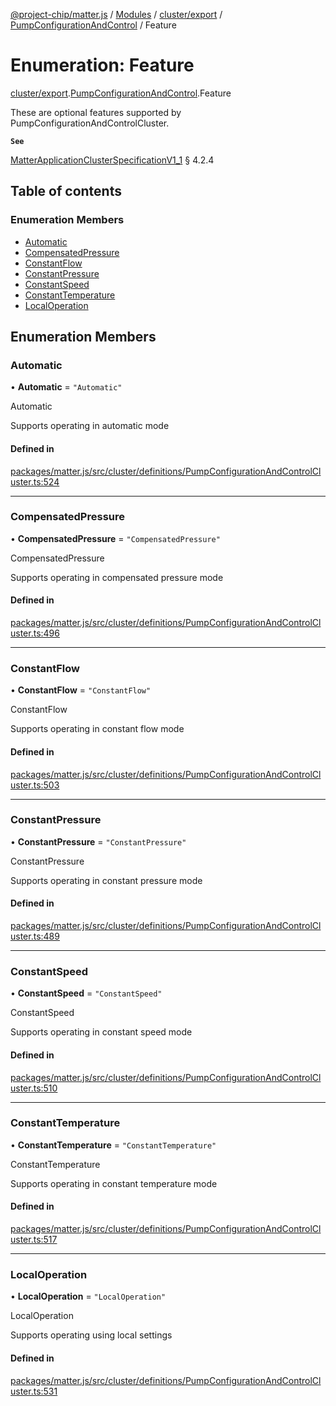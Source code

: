 [@project-chip/matter.js](../README.md) / [Modules](../modules.md) / [cluster/export](../modules/cluster_export.md) / [PumpConfigurationAndControl](../modules/cluster_export.PumpConfigurationAndControl.md) / Feature

# Enumeration: Feature

[cluster/export](../modules/cluster_export.md).[PumpConfigurationAndControl](../modules/cluster_export.PumpConfigurationAndControl.md).Feature

These are optional features supported by PumpConfigurationAndControlCluster.

**`See`**

[MatterApplicationClusterSpecificationV1_1](../interfaces/spec_export.MatterApplicationClusterSpecificationV1_1.md) § 4.2.4

## Table of contents

### Enumeration Members

- [Automatic](cluster_export.PumpConfigurationAndControl.Feature.md#automatic)
- [CompensatedPressure](cluster_export.PumpConfigurationAndControl.Feature.md#compensatedpressure)
- [ConstantFlow](cluster_export.PumpConfigurationAndControl.Feature.md#constantflow)
- [ConstantPressure](cluster_export.PumpConfigurationAndControl.Feature.md#constantpressure)
- [ConstantSpeed](cluster_export.PumpConfigurationAndControl.Feature.md#constantspeed)
- [ConstantTemperature](cluster_export.PumpConfigurationAndControl.Feature.md#constanttemperature)
- [LocalOperation](cluster_export.PumpConfigurationAndControl.Feature.md#localoperation)

## Enumeration Members

### Automatic

• **Automatic** = ``"Automatic"``

Automatic

Supports operating in automatic mode

#### Defined in

[packages/matter.js/src/cluster/definitions/PumpConfigurationAndControlCluster.ts:524](https://github.com/project-chip/matter.js/blob/3adaded6/packages/matter.js/src/cluster/definitions/PumpConfigurationAndControlCluster.ts#L524)

___

### CompensatedPressure

• **CompensatedPressure** = ``"CompensatedPressure"``

CompensatedPressure

Supports operating in compensated pressure mode

#### Defined in

[packages/matter.js/src/cluster/definitions/PumpConfigurationAndControlCluster.ts:496](https://github.com/project-chip/matter.js/blob/3adaded6/packages/matter.js/src/cluster/definitions/PumpConfigurationAndControlCluster.ts#L496)

___

### ConstantFlow

• **ConstantFlow** = ``"ConstantFlow"``

ConstantFlow

Supports operating in constant flow mode

#### Defined in

[packages/matter.js/src/cluster/definitions/PumpConfigurationAndControlCluster.ts:503](https://github.com/project-chip/matter.js/blob/3adaded6/packages/matter.js/src/cluster/definitions/PumpConfigurationAndControlCluster.ts#L503)

___

### ConstantPressure

• **ConstantPressure** = ``"ConstantPressure"``

ConstantPressure

Supports operating in constant pressure mode

#### Defined in

[packages/matter.js/src/cluster/definitions/PumpConfigurationAndControlCluster.ts:489](https://github.com/project-chip/matter.js/blob/3adaded6/packages/matter.js/src/cluster/definitions/PumpConfigurationAndControlCluster.ts#L489)

___

### ConstantSpeed

• **ConstantSpeed** = ``"ConstantSpeed"``

ConstantSpeed

Supports operating in constant speed mode

#### Defined in

[packages/matter.js/src/cluster/definitions/PumpConfigurationAndControlCluster.ts:510](https://github.com/project-chip/matter.js/blob/3adaded6/packages/matter.js/src/cluster/definitions/PumpConfigurationAndControlCluster.ts#L510)

___

### ConstantTemperature

• **ConstantTemperature** = ``"ConstantTemperature"``

ConstantTemperature

Supports operating in constant temperature mode

#### Defined in

[packages/matter.js/src/cluster/definitions/PumpConfigurationAndControlCluster.ts:517](https://github.com/project-chip/matter.js/blob/3adaded6/packages/matter.js/src/cluster/definitions/PumpConfigurationAndControlCluster.ts#L517)

___

### LocalOperation

• **LocalOperation** = ``"LocalOperation"``

LocalOperation

Supports operating using local settings

#### Defined in

[packages/matter.js/src/cluster/definitions/PumpConfigurationAndControlCluster.ts:531](https://github.com/project-chip/matter.js/blob/3adaded6/packages/matter.js/src/cluster/definitions/PumpConfigurationAndControlCluster.ts#L531)
